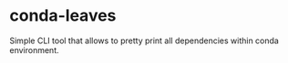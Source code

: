 # conda-leaves

Simple CLI tool that allows to pretty print all dependencies within conda environment.
